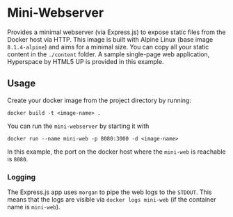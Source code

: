 # Mini-Webserver
Provides a minimal webserver (via Express.js) to expose static files from the Docker host via HTTP. This image is built with Alpine Linux (base image `8.1.4-alpine`) and aims for a minimal size. You can copy all your static content in the `./content` folder. A sample single-page web application, Hyperspace by HTML5 UP is provided in this example.

## Usage

Create your docker image from the project directory by running:

`docker build -t <image-name> .`

You can run the `mini-webserver` by starting it with

`docker run --name mini-web -p 8080:3000 -d <image-name>`

In this example, the port on the docker host where the `mini-web` is reachable is `8080`.

### Logging

The Express.js app uses `morgan` to pipe the web logs to the `STDOUT`. This means that the logs are visible via `docker logs mini-web` (if the container name is `mini-web`).